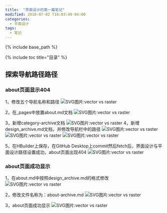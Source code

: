 ```yaml
---
title:  "界面设计的第一篇笔记"
modified: 2018-07-02 T16:03:49-04:00
categories: 
  - 平面设计
tags:
  - 笔记
---
```


{% include base_path %}

{% include toc title="目录" %}


## 探索导航路径路径

### about页面显示404
1，修改五个导航名称和路径
![SVG图片:vector vs raster](file:///C:/Users/%E7%8E%89%E7%90%B3/Desktop/TD/minimal-mistakes/assets/images/1.png)

2，在_pages中放置about.md文档
![SVG图片:vector vs raster](file:///C:/Users/%E7%8E%89%E7%90%B3/Desktop/TD/minimal-mistakes/assets/images/2.png)

3，新增category-archive文档
![SVG图片:vector vs raster](file:///C:/Users/%E7%8E%89%E7%90%B3/Desktop/TD/minimal-mistakes/assets/images/4.png)
4，新增design_archive.md文档，并修改导航栏中的路径
![SVG图片:vector vs raster](file:///C:/Users/%E7%8E%89%E7%90%B3/Desktop/TD/minimal-mistakes/assets/images/5.png)
![SVG图片:vector vs raster](file:///C:/Users/%E7%8E%89%E7%90%B3/Desktop/TD/minimal-mistakes/assets/images/6.png)
![SVG图片:vector vs raster](file:///C:/Users/%E7%8E%89%E7%90%B3/Desktop/TD/minimal-mistakes/assets/images/7.png)



5，在HBuilder上保存，在GitHub Desktop上commit然后fetch后，界面设计与平面设计路径设置成功，about页面出现404
![SVG图片:vector vs raster](file:///C:/Users/%E7%8E%89%E7%90%B3/Desktop/TD/minimal-mistakes/assets/images/3.png)

### about页面成功显示

1，在about.md中按照design_archive.md的格式修改
![SVG图片:vector vs raster](file:///C:/Users/%E7%8E%89%E7%90%B3/Desktop/TD/minimal-mistakes/assets/images/8.png)

2，修改文件名称为：about-archive.md
![SVG图片:vector vs raster](file:///C:/Users/%E7%8E%89%E7%90%B3/Desktop/TD/minimal-mistakes/assets/images/9.png)

3，about页面成功显示
![SVG图片:vector vs raster](file:///C:/Users/%E7%8E%89%E7%90%B3/Desktop/TD/minimal-mistakes/assets/images/10.png)